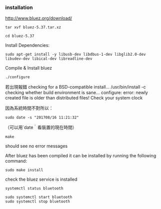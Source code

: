 ### installation

http://www.bluez.org/download/

```
tar xvf bluez-5.37.tar.xz
```
```
cd bluez-5.37
```

Install Dependencies:
```
sudo apt-get install -y libusb-dev libdbus-1-dev libglib2.0-dev libudev-dev libical-dev libreadline-dev
```

Compile & Install bluez
```
./configure
```
若出現報錯
checking for a BSD-compatible install... /usr/bin/install -c
checking whether build environment is sane... configure: error: newly created file is older than distributed files!
Check your system clock

因為系統時間不對所以：
```
sudo date -s "201708/16 11:21:32"
```
（可以用`date｀看裝置的現在時間）

```
make
```
should see no error messages

After bluez has been compiled it can be installed by running the following command:
```
sudo make install
```

check the bluez service is installed
```
systemctl status bluetooth
```
```
sudo systemctl start bluetooth
sudo systemctl stop bluetooth
```





